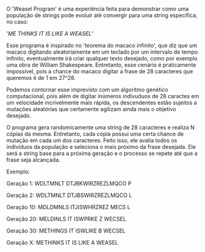 O 'Weasel Program' é uma experiência feita para demonstrar como uma população de strings pode evoluir até convergir para uma string específica, no caso:

'*ME THINKS IT IS LIKE A WEASEL*'

Esse programa é inspirado no 'teorema do macaco infinito', que diz que um macaco digitando aleatoriamente em um teclado por um intervalo de tempo infinito, eventualmente irá criar qualquer texto desejado, como por exemplo uma obra de William Shakespeare. Entretanto, esse cenário é praticamente impossível, pois a chance do macaco digitar a frase de 28 caracteres que queremos é de 1 em 27^28.

Podemos contornar esse imprevisto com um algoritmo genético computacional, pois além de digitar inúmeros indívuduos de 28 caractes em um velocidade incrivelmente mais rápida, os descendentes estão sujeitos a mutações aleatórias que certamente agilizam ainda mais o objetivo desejado.

O programa gera randomicamente uma string de 28 caracteres e realiza N cópias da mesma. Entretanto, cada cópia possui uma certa chance de mutação em cada um dos caracteres. Feito isso, ele avalia todos os indíviduos da população e seleciona o mais próximo da frase desejada. Ele será a string base para a próxima geração e o processo se repete até que a frase seja alcançada.

Exemplo:

Geração 1: WDLTMNLT DTJBKWIRZREZLMQCO P

Geração 2: WDLTMNLT DTJBSWIRZREZLMQCO L

Geração 10: MDLDMNLS ITJISWHRZREZ MECS L

Geração 20: MELDINLS IT ISWPRKE Z WECSEL

Geração 30: METHINGS IT ISWLIKE B WECSEL

Geração X: METHINKS IT IS LIKE A WEASEL
